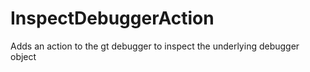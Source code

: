 # InspectDebuggerAction
Adds an action to the gt debugger to inspect the underlying debugger object

